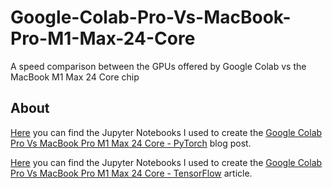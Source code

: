 # Google-Colab-Pro-Vs-MacBook-Pro-M1-Max-24-Core
A speed comparison between the GPUs offered by Google Colab vs the MacBook M1 Max 24 Core chip

## About

<a href="https://drive.google.com/drive/folders/1p-rlkG6w--fXOWIEH3U6PP46pg6jh25M?usp=share_link">Here</a> you can find the Jupyter Notebooks I used to create the <a href="https://medium.com/@jan_marcel_kezmann/google-colab-pro-vs-macbook-pro-m1-max-24-core-64c8c357df51">Google Colab Pro Vs MacBook Pro M1 Max 24 Core - PyTorch</a> blog post.

<a href="https://drive.google.com/drive/folders/1vYUzlFF6CaM9ojhAcKci6kzd_77JRQGq?usp=share_link">Here</a> you can find the Jupyter Notebooks I used to create the <a href="https://medium.com/@jan_marcel_kezmann/google-colab-pro-vs-macbook-pro-m1-max-24-core-28a84553f512">Google Colab Pro Vs MacBook Pro M1 Max 24 Core - TensorFlow</a> article.


